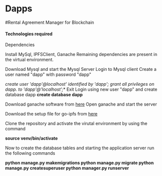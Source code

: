 # Dapps

#Rental Agreement Manager for Blockchain

#### Technologies required


Dependencies

Install MySql, IPFSClient, Ganache
Remaining dependencies are present in the virtual environment.

Download Mysql and start the Mysql Server
Login to Mysql client
Create a user named "dapp" with password "dapp"

**create user 'dapp'@localhost' identified by 'dapp';
grant all privileges on dapp.* to 'dapp'@'localhost';**
Exit
Login using new user "dapp" and create database dapp
**create database dapp**

Download ganache software from [here](https://github.com/trufflesuite/ganache/releases/download/v2.3.0-beta.2/Ganache-2.3.0-beta.2-win-setup.exe)
Open ganache and start the server

Download the setup file for go-ipfs from [here](https://dist.ipfs.io/#go-ipfs)

Clone the repository and activate the virutal environment by using the command

**source venv/bin/activate**

Now to create the database tables and starting the application server run the following commands

**python manage.py makemigrations
python manage.py migrate
python manage.py createsuperuser
python manager.py runserver**
